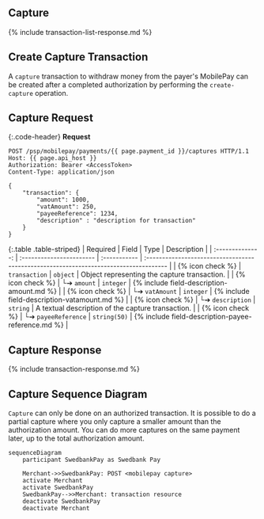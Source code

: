 ## Capture

{% include transaction-list-response.md %}

## Create Capture Transaction

A `capture` transaction to withdraw money from the payer's MobilePay can be
created after a completed authorization by performing the `create-capture`
operation.

## Capture Request

{:.code-header}
**Request**

```http
POST /psp/mobilepay/payments/{{ page.payment_id }}/captures HTTP/1.1
Host: {{ page.api_host }}
Authorization: Bearer <AccessToken>
Content-Type: application/json

{
    "transaction": {
        "amount": 1000,
        "vatAmount": 250,
        "payeeReference": 1234,
        "description" : "description for transaction"
    }
}
```

{:.table .table-striped}
|     Required     | Field                    | Type         | Description                                                                           |
| :--------------: | :----------------------- | :----------- | :------------------------------------------------------------------------------------ |
| {% icon check %}︎ | `transaction`            | `object`     | Object representing the capture transaction.                                          |
| {% icon check %}︎ | └➔&nbsp;`amount`         | `integer`    | {% include field-description-amount.md %}                                             |
| {% icon check %}︎ | └➔&nbsp;`vatAmount`      | `integer`    | {% include field-description-vatamount.md %}                                          |
| {% icon check %}︎ | └➔&nbsp;`description`    | `string`     | A textual description of the capture transaction.                                     |
| {% icon check %}︎ | └➔&nbsp;`payeeReference` | `string(50)` | {% include field-description-payee-reference.md %} |

## Capture Response

{% include transaction-response.md %}

## Capture Sequence Diagram

`Capture` can only be done on an authorized transaction. It is possible to do a
partial capture where you only capture a smaller amount than the authorization
amount. You can do more captures on the same payment later, up to the total
authorization amount.

```mermaid
sequenceDiagram
    participant SwedbankPay as Swedbank Pay

    Merchant->>SwedbankPay: POST <mobilepay capture>
    activate Merchant
    activate SwedbankPay
    SwedbankPay-->>Merchant: transaction resource
    deactivate SwedbankPay
    deactivate Merchant
```

